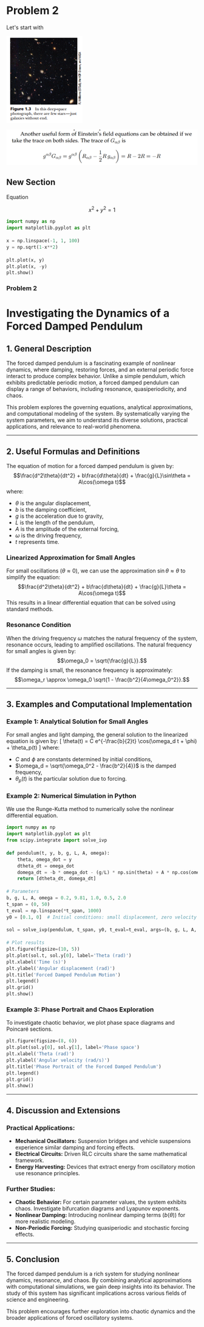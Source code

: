# Problem 2

Let's start with

![alt text](image.png)

![alt text](image-4.png)

## New Section
Equation

$$
x^2+y^2=1
$$

```python
import numpy as np
import matplotlib.pyplot as plt

x = np.linspace(-1, 1, 100)
y = np.sqrt(1-x**2)

plt.plot(x, y)
plt.plot(x, -y)
plt.show()
```

### Problem 2  

# **Investigating the Dynamics of a Forced Damped Pendulum**

## **1. General Description**
The forced damped pendulum is a fascinating example of nonlinear dynamics, where damping, restoring forces, and an external periodic force interact to produce complex behavior. Unlike a simple pendulum, which exhibits predictable periodic motion, a forced damped pendulum can display a range of behaviors, including resonance, quasiperiodicity, and chaos. 

This problem explores the governing equations, analytical approximations, and computational modeling of the system. By systematically varying the system parameters, we aim to understand its diverse solutions, practical applications, and relevance to real-world phenomena.

---

## **2. Useful Formulas and Definitions**
The equation of motion for a forced damped pendulum is given by:
$$\frac{d^2\theta}{dt^2} + b\frac{d\theta}{dt} + \frac{g}{L}\sin\theta = A\cos(\omega t)$$
where:
- $\theta$ is the angular displacement,
- $b$ is the damping coefficient,
- $g$ is the acceleration due to gravity,
- $L$ is the length of the pendulum,
- $A$ is the amplitude of the external forcing,
- $\omega$ is the driving frequency,
- $t$ represents time.

### **Linearized Approximation for Small Angles**
For small oscillations ($\theta \approx 0$), we can use the approximation $\sin\theta \approx \theta$ to simplify the equation:
$$\frac{d^2\theta}{dt^2} + b\frac{d\theta}{dt} + \frac{g}{L}\theta = A\cos(\omega t)$$
This results in a linear differential equation that can be solved using standard methods.

### **Resonance Condition**
When the driving frequency $\omega$ matches the natural frequency of the system, resonance occurs, leading to amplified oscillations. The natural frequency for small angles is given by:
$$\omega_0 = \sqrt{\frac{g}{L}}.$$
If the damping is small, the resonance frequency is approximately:
$$\omega_r \approx \omega_0 \sqrt{1 - \frac{b^2}{4\omega_0^2}}.$$

---

## **3. Examples and Computational Implementation**

### **Example 1: Analytical Solution for Small Angles**
For small angles and light damping, the general solution to the linearized equation is given by:
\[ \theta(t) = C e^{-\frac{b}{2}t} \cos(\omega_d t + \phi) + \theta_p(t) \]
where:
- $C$ and $\phi$ are constants determined by initial conditions,
- $\omega_d = \sqrt{\omega_0^2 - \frac{b^2}{4}}$ is the damped frequency,
- $\theta_p(t)$ is the particular solution due to forcing.

### **Example 2: Numerical Simulation in Python**
We use the Runge-Kutta method to numerically solve the nonlinear differential equation.
```python
import numpy as np
import matplotlib.pyplot as plt
from scipy.integrate import solve_ivp

def pendulum(t, y, b, g, L, A, omega):
    theta, omega_dot = y
    dtheta_dt = omega_dot
    domega_dt = -b * omega_dot - (g/L) * np.sin(theta) + A * np.cos(omega * t)
    return [dtheta_dt, domega_dt]

# Parameters
b, g, L, A, omega = 0.2, 9.81, 1.0, 0.5, 2.0
t_span = (0, 50)
t_eval = np.linspace(*t_span, 1000)
y0 = [0.1, 0]  # Initial conditions: small displacement, zero velocity

sol = solve_ivp(pendulum, t_span, y0, t_eval=t_eval, args=(b, g, L, A, omega))

# Plot results
plt.figure(figsize=(10, 5))
plt.plot(sol.t, sol.y[0], label='Theta (rad)')
plt.xlabel('Time (s)')
plt.ylabel('Angular displacement (rad)')
plt.title('Forced Damped Pendulum Motion')
plt.legend()
plt.grid()
plt.show()
```

### **Example 3: Phase Portrait and Chaos Exploration**
To investigate chaotic behavior, we plot phase space diagrams and Poincaré sections.

```python
plt.figure(figsize=(8, 6))
plt.plot(sol.y[0], sol.y[1], label='Phase space')
plt.xlabel('Theta (rad)')
plt.ylabel('Angular velocity (rad/s)')
plt.title('Phase Portrait of the Forced Damped Pendulum')
plt.legend()
plt.grid()
plt.show()
```

---

## **4. Discussion and Extensions**
### **Practical Applications:**
- **Mechanical Oscillators:** Suspension bridges and vehicle suspensions experience similar damping and forcing effects.
- **Electrical Circuits:** Driven RLC circuits share the same mathematical framework.
- **Energy Harvesting:** Devices that extract energy from oscillatory motion use resonance principles.

### **Further Studies:**
- **Chaotic Behavior:** For certain parameter values, the system exhibits chaos. Investigate bifurcation diagrams and Lyapunov exponents.
- **Nonlinear Damping:** Introducing nonlinear damping terms ($b(\theta)$) for more realistic modeling.
- **Non-Periodic Forcing:** Studying quasiperiodic and stochastic forcing effects.

---

## **5. Conclusion**
The forced damped pendulum is a rich system for studying nonlinear dynamics, resonance, and chaos. By combining analytical approximations with computational simulations, we gain deep insights into its behavior. The study of this system has significant implications across various fields of science and engineering.

This problem encourages further exploration into chaotic dynamics and the broader applications of forced oscillatory systems.

